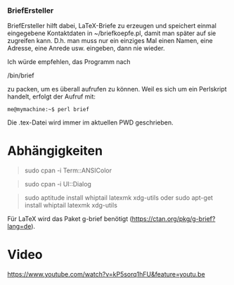 ### BriefErsteller

BriefErsteller hilft dabei, LaTeX-Briefe zu erzeugen und speichert einmal eingegebene Kontaktdaten 
in ~/briefkoepfe.pl, damit man später auf sie zugreifen kann. D.h. man muss nur ein einziges Mal einen
Namen, eine Adresse, eine Anrede usw. eingeben, dann nie wieder.

Ich würde empfehlen, das Programm nach

/bin/brief

zu packen, um es überall aufrufen zu können. Weil es sich um ein Perlskript handelt, erfolgt der Aufruf mit:
```console
me@mymachine:~$ perl brief
```
Die .tex-Datei wird immer im aktuellen PWD geschrieben.

# Abhängigkeiten

> sudo cpan -i Term::ANSIColor

> sudo cpan -i UI::Dialog

> sudo aptitude install whiptail latexmk xdg-utils
oder
> sudo apt-get install whiptail latexmk xdg-utils

Für LaTeX wird das Paket g-brief benötigt (https://ctan.org/pkg/g-brief?lang=de).

# Video

https://www.youtube.com/watch?v=kP5sorq1hFU&feature=youtu.be
